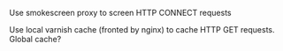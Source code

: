 Use smokescreen proxy to screen HTTP CONNECT requests

Use local varnish cache (fronted by nginx) to cache HTTP GET requests. Global cache?
